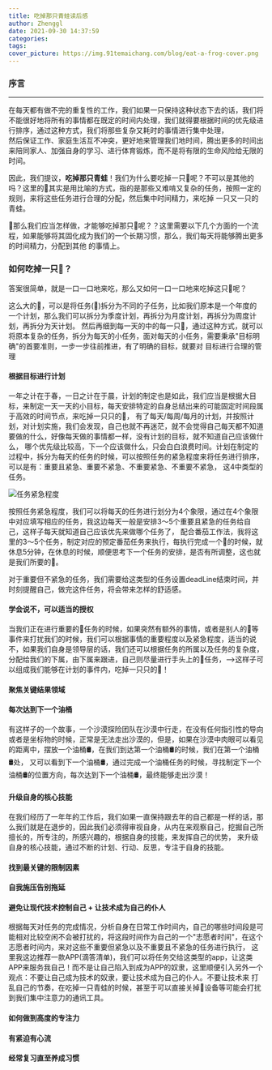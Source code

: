 ```yaml
---
title: 吃掉那只青蛙读后感
author: Zhenggl
date: 2021-09-30 14:37:59
categories:
tags:
cover_picture: https://img.91temaichang.com/blog/eat-a-frog-cover.png
---
```


### 序言
---
在每天都有做不完的重复性的工作，我们如果一只保持这种状态下去的话，我们将不能很好地将所有的事情都在既定的时间内处理，我们就得要根据时间的优先级进行排序，通过这种方式，我们将那些复杂又耗时的事情进行集中处理，  
然后保证工作、家庭生活互不冲突，更好地来管理我们地时间，腾出更多的时间出来陪同家人、加强自身的学习、进行体育锻炼，而不是将有限的生命风险给无限的时间。

因此，我们提议，**吃掉那只青蛙**！我们为什么要吃掉一只🐸呢？不可以是其他的吗？这里的🐸其实是用比喻的方式，指的是那些又难啃又复杂的任务，按照一定的规则，来将这些任务进行合理的分配，然后集中时间精力，来吃掉
一只又一只的青蛙。

🤔️那么我们应当怎样做，才能够吃掉那只🐸呢？？这里需要以下几个方面的一个流程，如果能够将其固化成为我们的一个长期习惯，那么，我们每天将能够腾出更多的时间精力，分配到其他
的事情上。

### 如何吃掉一只🐸？
答案很简单，就是一口一口地来吃，那么又如何一口一口地来吃掉这只🐸呢？

这么大的🐸，可以是将任务(🐸)拆分为不同的子任务，比如我们原本是一个年度的一个计划，那么我们可以拆分为季度计划，再拆分为月度计划，再拆分为周度计划，再拆分为天计划。
然后再细到每一天的中的每一只🐸，通过这种方式，就可以将原本复杂的任务，拆分为每天的小任务，面对每天的小任务，需要秉承"目标明确"的首要准则，一步一步往前推进，有了明确的目标，就要对
目标进行合理的管理

#### 根据目标进行计划

一年之计在于春，一日之计在于晨，计划的制定也是如此，我们应当是根据大目标，来制定一天一天的小目标，每天安排特定的自身总结出来的可能固定时间段属于高效的时间节点，来吃掉一只只的🐸，
有了每天/每周/每月的计划，并按照计划，对计划实施，我们会发现，自己也就不再迷茫，就不会觉得自己每天都不知道要做的什么，好像每天做的事情都一样，没有计划的目标，就不知道自己应该做什么，
哪个优先级比较高，下一个应该做什么，只会白白浪费时间。计划在制定的过程中，拆分为每天的任务的时候，可以按照任务的紧急程度来将任务进行排序，可以是有：重要且紧急、重要不紧急、不重要紧急、不重要不紧急，
这4中类型的任务。

![任务紧急程度](https://img.91temaichang.com/blog/task_urgent.png)

按照任务紧急程度，我们可以将每天的任务进行划分为4个象限，通过在4个象限中对应填写相应的任务，我这边每天一般是安排3～5个重要且紧急的任务给自己，这样子每天就知道自己应该优先来做哪个任务了，
配合番茄工作法，我将这里的3～5个任务，制定对应的预定番茄任务来执行，每执行完成一个🍅的时候，就休息5分钟，在休息的时候，顺便思考下一个任务的安排，是否有所调整，这也就是我们所要的🐸。

对于重要但不紧急的任务，我们需要给这类型的任务设置deadLine结束时间，并时刻提醒自己，做完这件任务，将会带来怎样的舒适感。

#### 学会说不，可以适当的授权

当我们正在进行重要的🍅任务的时候，如果突然有额外的事情，或者是别人的🙏等事件来打扰我们的时候，我们可以根据事情的重要程度以及紧急程度，适当的说不，如果我们自身是领导层的话，我们还可以根据任务的所属以及任务的复杂度，
分配给我们的下属，由下属来跟进，自己则尽量进行手头上的🐸任务，-->这样子可以组成我们能够在计划的事件内，吃掉一只只的🐸！

#### 聚焦关键结果领域

#### 每次达到下一个油桶

有这样子的一个故事，一个沙漠探险团队在沙漠中行走，在没有任何指引性的导向或者是坐标物的时候，正常是无法走出沙漠的，但是，如果在沙漠中肉眼可以看见的距离中，摆放一个油桶🛢️，在我们到达第一个油桶🛢️的时候，我们在第一个油桶🛢️处，
又可以看到下一个油桶🛢️，通过完成一个油桶任务的时候，寻找制定下一个油桶🛢️的位置方向，每次达到下一个油桶🛢️，最终能够走出沙漠！

#### 升级自身的核心技能

在我们经历了一年年的工作后，我们如果一直保持跟去年的自己都是一样的话，那么我们就是在退步的，因此我们必须得审视自身，从内在来观察自己，挖掘自己所擅长的，所专注的，所感兴趣的，根据自身的技能，来发挥自己的优势，
来升级自身的核心技能，通过不断的计划、行动、反思，专注于自身的技能。

#### 找到最关键的限制因素

#### 自我施压告别拖延

#### 避免让现代技术控制自己 + 让技术成为自己的仆人

根据每天对任务的完成情况，分析自身在日常工作时间内，自己的哪些时间段是可能相对比较空闲不会被打扰的，将这段时间作为自己的一个"志愿者时间"，在这个志愿者时间内，来对这些不重要但紧急以及不重要且不紧急的任务进行执行，
这里我这边推荐一款APP(滴答清单)，我们可以将任务交给这类型的app，让这类APP来服务我自己！而不是让自己陷入到成为APP的奴隶，这里顺便引入另外一个观点：不要让自己成为技术的奴隶，要让技术成为自己的仆人。不要让技术来
打乱自己的节奏，在吃掉一只青蛙的时候，甚至于可以直接关掉📱设备等可能会打扰到我们集中注意力的通讯工具。

#### 如何做到高度的专注力

#### 有紧迫有心流

#### 经常复习直至养成习惯

